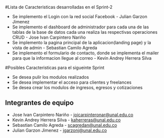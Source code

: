 #Lista de Caracteristicas desarrolladas en el Sprint-2

- Se implemento el Login con la red social Facebook - Julian Garzon Jimenez
- Se implemento el dashboard de administrador para cada una de las tablas de la base de datos
  cada una realiza las respectivas operaciones CRUD  -  Jose Ivan Carpintero Nariño
- Se implemento la pagina principal de la aplicacion(landing page) y la vista de admin - Sebastian Camilo Agreda
- Se implemento el formulario de contacto, donde se implementa el mailer para que la informacion  llegue al correo - Kevin Andrey Herrera Silva

#Posibles Caracteristicas para el sigueinte Sprint

-  Se desea pulir los modulos realizados 
-  Se desea implementar el acceso para clientes y freelances
-  Se desea crear los modulos de ingresos, egresos y cotizaciones 




## Integrantes de equipo
- Jose Ivan Carpintero Nariño - joicarpinteronar@unal.edu.co
- Kevin Andrey Herrera Silva - kaherreras@unal.edu.co
- Sebastian Camilo Agreda - scagredan@unal.edu.co
- Julian Garzon Jimenez - jgarzonj@unal.edu.co
